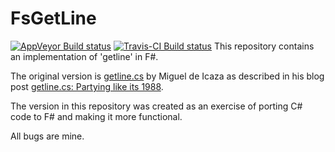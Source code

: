 FsGetLine
=========

[![AppVeyor Build status](https://ci.appveyor.com/api/projects/status/4471x0562ck3n71h/branch/master?svg=true)](https://ci.appveyor.com/project/vbfox/fsgetline/branch/master)
[![Travis-CI Build status](https://travis-ci.org/vbfox/FsGetLine.svg?branch=master)](https://travis-ci.org/vbfox/FsGetLine)
This repository contains an implementation of 'getline' in F#.

The original version is [getline.cs][1] by Miguel de Icaza as described
in his blog post [getline.cs: Partying like its 1988][2].

The version in this repository was created as an exercise of porting C#
code to F# and making it more functional.

All bugs are mine.

[1]: https://github.com/mono/mono/blob/master/mcs/tools/csharp/getline.cs
[2]: http://tirania.org/blog/archive/2008/Aug-26.html
